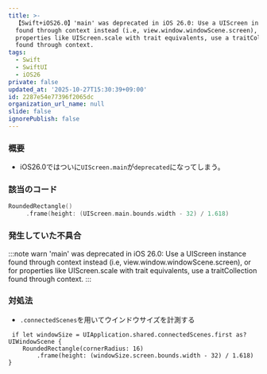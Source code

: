 ```yaml
---
title: >-
  【Swift+iOS26.0】'main' was deprecated in iOS 26.0: Use a UIScreen instance
  found through context instead (i.e, view.window.windowScene.screen), or for
  properties like UIScreen.scale with trait equivalents, use a traitCollection
  found through context.
tags:
  - Swift
  - SwiftUI
  - iOS26
private: false
updated_at: '2025-10-27T15:30:39+09:00'
id: 2287e54e77396f2065dc
organization_url_name: null
slide: false
ignorePublish: false
---
```

### 概要
* iOS26.0ではついに`UIScreen.main`が`deprecated`になってしまう。

### 該当のコード
```Swift
RoundedRectangle()
     .frame(height: (UIScreen.main.bounds.width - 32) / 1.618)
```

### 発生していた不具合
:::note warn
'main' was deprecated in iOS 26.0: Use a UIScreen instance found through context instead (i.e, view.window.windowScene.screen), or for properties like UIScreen.scale with trait equivalents, use a traitCollection found through context.
:::

### 対処法
* `.connectedScenes`を用いてウインドウサイズを計測する

```diff_swift
 if let windowSize = UIApplication.shared.connectedScenes.first as? UIWindowScene {
    RoundedRectangle(cornerRadius: 16)
        .frame(height: (windowSize.screen.bounds.width - 32) / 1.618)
}
```
